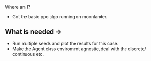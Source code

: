 Where am I?
 - Got the basic ppo algo running on moonlander.


## What is needed -> 
 - Run multiple seeds and plot the results for this case.
 - Make the Agent class enviroment agnostic, deal with the discrete/ continuous etc. 
